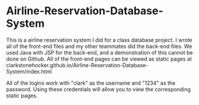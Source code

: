 Airline-Reservation-Database-System
===================================

This is a airline reservation system I did for a class database project.  I wrote all of the front-end files and my other teammates
did the back-end files.  We used Java with JSP for the back-end, and a demonstration of this cannot be done on Github.
All of the front-end pages can be viewed as static pages at clarkstonehocker.github.io/Airline-Reservation-Database-System/index.html

All of the logins work with "clark" as the username and "1234" as the password.  Using these credentials will allow you to view the 
corresponding static pages.
